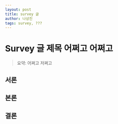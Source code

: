```yaml
---
layout: post
title: survey 글
author: 나상진
tags: survey, ???
---
```


# Survey 글 제목 어쩌고 어쩌고

> 요약: 어쩌고 저쩌고

## 서론

## 본론

## 결론